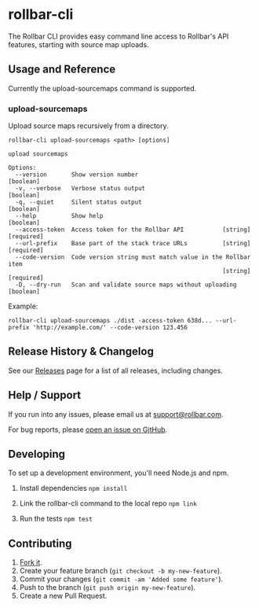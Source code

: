 # rollbar-cli

The Rollbar CLI provides easy command line access to Rollbar's API features,
starting with source map uploads.

## Usage and Reference
Currently the upload-sourcemaps command is supported.

### upload-sourcemaps
Upload source maps recursively from a directory.

```
rollbar-cli upload-sourcemaps <path> [options]

upload sourcemaps

Options:
  --version       Show version number                                  [boolean]
  -v, --verbose   Verbose status output                                [boolean]
  -q, --quiet     Silent status output                                 [boolean]
  --help          Show help                                            [boolean]
  --access-token  Access token for the Rollbar API           [string] [required]
  --url-prefix    Base part of the stack trace URLs          [string] [required]
  --code-version  Code version string must match value in the Rollbar item
                                                             [string] [required]
  -D, --dry-run   Scan and validate source maps without uploading      [boolean]
```

Example:
```
rollbar-cli upload-sourcemaps ./dist -access-token 638d... --url-prefix 'http://example.com/' --code-version 123.456
```


## Release History & Changelog

See our [Releases](https://github.com/rollbar/rollbar-cli/releases) page for a list of all releases, including changes.

## Help / Support

If you run into any issues, please email us at [support@rollbar.com](mailto:support@rollbar.com).

For bug reports, please [open an issue on GitHub](https://github.com/rollbar/rollbar-cli/issues/new).

## Developing

To set up a development environment, you'll need Node.js and npm.

1. Install dependencies
`npm install`

2. Link the rollbar-cli command to the local repo
`npm link`

3. Run the tests
`npm test`

## Contributing

1. [Fork it](https://github.com/rollbar/rollbar-cli).
2. Create your feature branch (`git checkout -b my-new-feature`).
3. Commit your changes (`git commit -am 'Added some feature'`).
4. Push to the branch (`git push origin my-new-feature`).
5. Create a new Pull Request.
